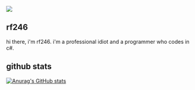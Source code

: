 ![](https://i.ibb.co/RNZ4F0h/293011040-106749442105225-7696087292675351238-n-removebg-preview.png)

## rf246
hi there, i'm rf246.
i'm a professional idiot and a programmer who codes in c#.
## github stats
[![Anurag's GitHub stats](https://github-readme-stats.vercel.app/api?username=RF246)](https://github.com/anuraghazra/github-readme-stats)
